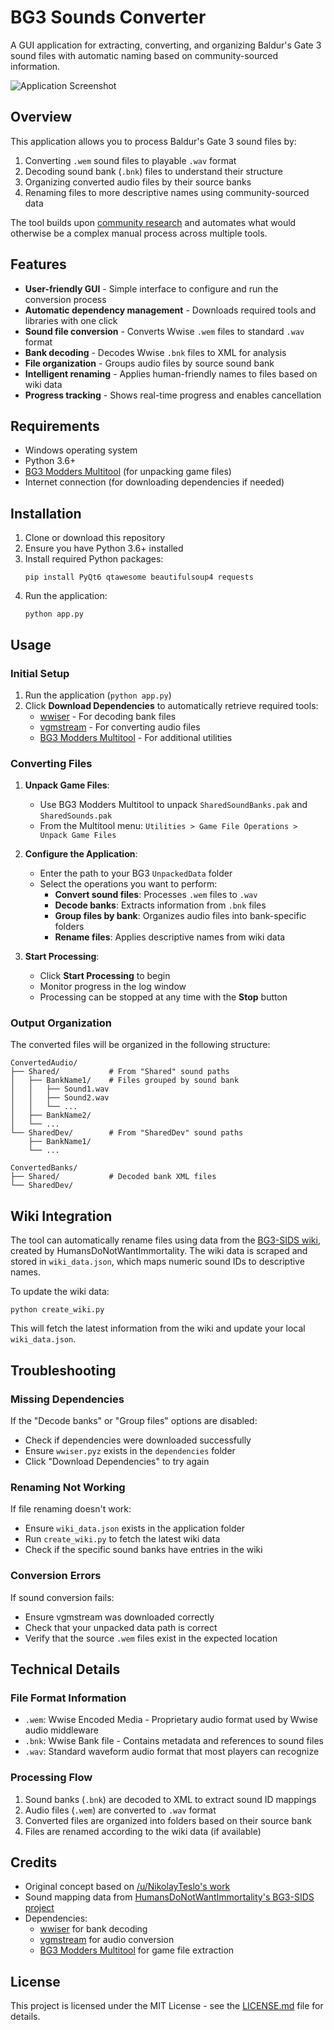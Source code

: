 # BG3 Sounds Converter

A GUI application for extracting, converting, and organizing Baldur's Gate 3 sound files with automatic naming based on community-sourced information.

![Application Screenshot](https://via.placeholder.com/800x500?text=BG3+Sounds+Converter+Screenshot)

## Overview

This application allows you to process Baldur's Gate 3 sound files by:

1. Converting `.wem` sound files to playable `.wav` format
2. Decoding sound bank (`.bnk`) files to understand their structure
3. Organizing converted audio files by their source banks
4. Renaming files to more descriptive names using community-sourced data

The tool builds upon [community research](https://github.com/HumansDoNotWantImmortality/bg3-sids/wiki) and automates what would otherwise be a complex manual process across multiple tools.

## Features

- **User-friendly GUI** - Simple interface to configure and run the conversion process
- **Automatic dependency management** - Downloads required tools and libraries with one click
- **Sound file conversion** - Converts Wwise `.wem` files to standard `.wav` format
- **Bank decoding** - Decodes Wwise `.bnk` files to XML for analysis
- **File organization** - Groups audio files by source sound bank
- **Intelligent renaming** - Applies human-friendly names to files based on wiki data
- **Progress tracking** - Shows real-time progress and enables cancellation

## Requirements

- Windows operating system
- Python 3.6+
- [BG3 Modders Multitool](https://github.com/ShinyHobo/BG3-Modders-Multitool) (for unpacking game files)
- Internet connection (for downloading dependencies if needed)

## Installation

1. Clone or download this repository
2. Ensure you have Python 3.6+ installed
3. Install required Python packages:
   ```
   pip install PyQt6 qtawesome beautifulsoup4 requests
   ```
4. Run the application:
   ```
   python app.py
   ```

## Usage

### Initial Setup

1. Run the application (`python app.py`)
2. Click **Download Dependencies** to automatically retrieve required tools:
   - [wwiser](https://github.com/bnnm/wwiser) - For decoding bank files
   - [vgmstream](https://github.com/vgmstream/vgmstream) - For converting audio files
   - [BG3 Modders Multitool](https://github.com/ShinyHobo/BG3-Modders-Multitool) - For additional utilities

### Converting Files

1. **Unpack Game Files**:

   - Use BG3 Modders Multitool to unpack `SharedSoundBanks.pak` and `SharedSounds.pak`
   - From the Multitool menu: `Utilities > Game File Operations > Unpack Game Files`

2. **Configure the Application**:

   - Enter the path to your BG3 `UnpackedData` folder
   - Select the operations you want to perform:
     - **Convert sound files**: Processes `.wem` files to `.wav`
     - **Decode banks**: Extracts information from `.bnk` files
     - **Group files by bank**: Organizes audio files into bank-specific folders
     - **Rename files**: Applies descriptive names from wiki data

3. **Start Processing**:
   - Click **Start Processing** to begin
   - Monitor progress in the log window
   - Processing can be stopped at any time with the **Stop** button

### Output Organization

The converted files will be organized in the following structure:

```
ConvertedAudio/
├── Shared/           # From "Shared" sound paths
│   ├── BankName1/    # Files grouped by sound bank
│   │   ├── Sound1.wav
│   │   ├── Sound2.wav
│   │   └── ...
│   ├── BankName2/
│   └── ...
└── SharedDev/        # From "SharedDev" sound paths
    ├── BankName1/
    └── ...

ConvertedBanks/
├── Shared/           # Decoded bank XML files
└── SharedDev/
```

## Wiki Integration

The tool can automatically rename files using data from the [BG3-SIDS wiki](https://github.com/HumansDoNotWantImmortality/bg3-sids/wiki), created by HumansDoNotWantImmortality. The wiki data is scraped and stored in `wiki_data.json`, which maps numeric sound IDs to descriptive names.

To update the wiki data:

```
python create_wiki.py
```

This will fetch the latest information from the wiki and update your local `wiki_data.json`.

## Troubleshooting

### Missing Dependencies

If the "Decode banks" or "Group files" options are disabled:

- Check if dependencies were downloaded successfully
- Ensure `wwiser.pyz` exists in the `dependencies` folder
- Click "Download Dependencies" to try again

### Renaming Not Working

If file renaming doesn't work:

- Ensure `wiki_data.json` exists in the application folder
- Run `create_wiki.py` to fetch the latest wiki data
- Check if the specific sound banks have entries in the wiki

### Conversion Errors

If sound conversion fails:

- Ensure vgmstream was downloaded correctly
- Check that your unpacked data path is correct
- Verify that the source `.wem` files exist in the expected location

## Technical Details

### File Format Information

- `.wem`: Wwise Encoded Media - Proprietary audio format used by Wwise audio middleware
- `.bnk`: Wwise Bank file - Contains metadata and references to sound files
- `.wav`: Standard waveform audio format that most players can recognize

### Processing Flow

1. Sound banks (`.bnk`) are decoded to XML to extract sound ID mappings
2. Audio files (`.wem`) are converted to `.wav` format
3. Converted files are organized into folders based on their source bank
4. Files are renamed according to the wiki data (if available)

## Credits

- Original concept based on [/u/NikolayTeslo's work](https://www.reddit.com/r/BaldursGate3/comments/14eipmt/comment/k16mtq7/)
- Sound mapping data from [HumansDoNotWantImmortality's BG3-SIDS project](https://github.com/HumansDoNotWantImmortality/bg3-sids)
- Dependencies:
  - [wwiser](https://github.com/bnnm/wwiser) for bank decoding
  - [vgmstream](https://github.com/vgmstream/vgmstream) for audio conversion
  - [BG3 Modders Multitool](https://github.com/ShinyHobo/BG3-Modders-Multitool) for game file extraction

## License

This project is licensed under the MIT License - see the [LICENSE.md](LICENSE.md) file for details.
